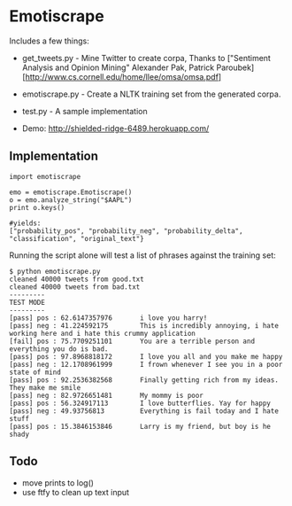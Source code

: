 Emotiscrape
===========

Includes a few things:

+ get_tweets.py - Mine Twitter to create corpa, Thanks to ["Sentiment Analysis and Opinion Mining" Alexander Pak, Patrick Paroubek][http://www.cs.cornell.edu/home/llee/omsa/omsa.pdf]

+ emotiscrape.py - Create a NLTK training set from the generated corpa.

+ test.py - A sample implementation

+ Demo: http://shielded-ridge-6489.herokuapp.com/

Implementation
--------------
```
import emotiscrape

emo = emotiscrape.Emotiscrape()
o = emo.analyze_string("$AAPL")
print o.keys()

#yields:
["probability_pos", "probability_neg", "probability_delta", "classification", "original_text"}

```


Running the script alone will test a list of phrases against the training set:

```
$ python emotiscrape.py
cleaned 40000 tweets from good.txt
cleaned 40000 tweets from bad.txt
---------
TEST MODE
---------
[pass] pos : 62.6147357976 		 i love you harry!
[pass] neg : 41.224592175 		 This is incredibly annoying, i hate working here and i hate this crummy application
[fail] pos : 75.7709251101 		 You are a terrible person and everything you do is bad.
[pass] pos : 97.8968818172 		 I love you all and you make me happy
[pass] neg : 12.1708961999 		 I frown whenever I see you in a poor state of mind
[pass] pos : 92.2536382568 		 Finally getting rich from my ideas. They make me smile
[pass] neg : 82.9726651481 		 My mommy is poor
[pass] pos : 56.324917113 		 I love butterflies. Yay for happy
[pass] neg : 49.93756813 		 Everything is fail today and I hate stuff
[pass] pos : 15.3846153846 		 Larry is my friend, but boy is he shady
```


Todo
----

+ move prints to log()
+ use ftfy to clean up text input
